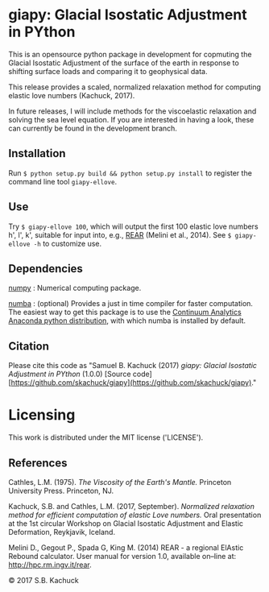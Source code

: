 # giapy: Glacial Isostatic Adjustment in PYthon

This is an opensource python package in development for copmuting
the Glacial Isostatic Adjustment of the surface of the earth in response to
shifting surface loads and comparing it to geophysical data. 

This release provides a scaled, normalized relaxation method for computing elastic love numbers (Kachuck, 2017).

In future releases, I will include methods for the viscoelastic relaxation and solving the sea level equation. If you are interested in having a look, these can currently be found in the development branch.

## Installation
Run ```$ python setup.py build && python setup.py install``` to register the command line tool ```giapy-ellove```.

## Use
Try ```$ giapy-ellove 100```, which will output the first 100 elastic love numbers h', l', k', suitable for input into, e.g., [REAR](https://github.com/danielemelini/rear) (Melini et al., 2014). See ```$ giapy-ellove -h``` to customize use.

## Dependencies
[numpy](http://www.numpy.org) : Numerical computing package.

[numba](https://numba.pydata.org) : (optional) Provides a just in time compiler for faster computation. The easiest way to get this package is to use the [Continuum Analytics Anaconda python distribution](http://www.anaconda.com), with which numba is installed by default.

## Citation
Please cite this code as "Samuel B. Kachuck (2017) *giapy: Glacial Isostatic Adjustment in PYthon* (1.0.0) [Source code] [https://github.com/skachuck/giapy](https://github.com/skachuck/giapy)."

# Licensing
This work is distributed under the MIT license ('LICENSE').

## References
Cathles, L.M. (1975). *The Viscosity of the Earth's Mantle.* Princeton University Press. Princeton, NJ. 

Kachuck, S.B. and Cathles, L.M. (2017, September). *Normalized relaxation method for efficient computation of elastic Love numbers.* Oral presentation at the 1st circular Workshop on Glacial Isostatic Adjustment and Elastic Deformation, Reykjavik, Iceland.

Melini D., Gegout P., Spada G, King M. (2014) REAR - a regional ElAstic Rebound calculator.
User manual for version 1.0, available on–line at: http://hpc.rm.ingv.it/rear.

&copy; 2017 S.B. Kachuck
